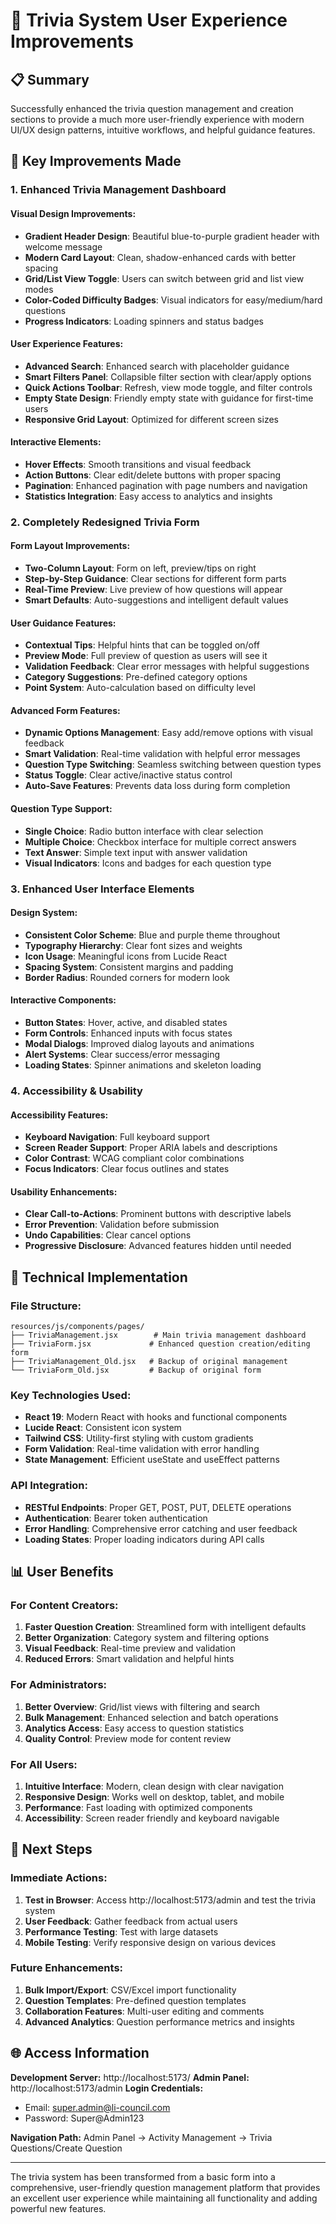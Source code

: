 # 🎯 Trivia System User Experience Improvements

## 📋 Summary
Successfully enhanced the trivia question management and creation sections to provide a much more user-friendly experience with modern UI/UX design patterns, intuitive workflows, and helpful guidance features.

## 🌟 Key Improvements Made

### 1. **Enhanced Trivia Management Dashboard**

#### **Visual Design Improvements:**
- **Gradient Header Design**: Beautiful blue-to-purple gradient header with welcome message
- **Modern Card Layout**: Clean, shadow-enhanced cards with better spacing
- **Grid/List View Toggle**: Users can switch between grid and list view modes
- **Color-Coded Difficulty Badges**: Visual indicators for easy/medium/hard questions
- **Progress Indicators**: Loading spinners and status badges

#### **User Experience Features:**
- **Advanced Search**: Enhanced search with placeholder guidance
- **Smart Filters Panel**: Collapsible filter section with clear/apply options
- **Quick Actions Toolbar**: Refresh, view mode toggle, and filter controls
- **Empty State Design**: Friendly empty state with guidance for first-time users
- **Responsive Grid Layout**: Optimized for different screen sizes

#### **Interactive Elements:**
- **Hover Effects**: Smooth transitions and visual feedback
- **Action Buttons**: Clear edit/delete buttons with proper spacing
- **Pagination**: Enhanced pagination with page numbers and navigation
- **Statistics Integration**: Easy access to analytics and insights

### 2. **Completely Redesigned Trivia Form**

#### **Form Layout Improvements:**
- **Two-Column Layout**: Form on left, preview/tips on right
- **Step-by-Step Guidance**: Clear sections for different form parts
- **Real-Time Preview**: Live preview of how questions will appear
- **Smart Defaults**: Auto-suggestions and intelligent default values

#### **User Guidance Features:**
- **Contextual Tips**: Helpful hints that can be toggled on/off
- **Preview Mode**: Full preview of question as users will see it
- **Validation Feedback**: Clear error messages with helpful suggestions
- **Category Suggestions**: Pre-defined category options
- **Point System**: Auto-calculation based on difficulty level

#### **Advanced Form Features:**
- **Dynamic Options Management**: Easy add/remove options with visual feedback
- **Smart Validation**: Real-time validation with helpful error messages
- **Question Type Switching**: Seamless switching between question types
- **Status Toggle**: Clear active/inactive status control
- **Auto-Save Features**: Prevents data loss during form completion

#### **Question Type Support:**
- **Single Choice**: Radio button interface with clear selection
- **Multiple Choice**: Checkbox interface for multiple correct answers
- **Text Answer**: Simple text input with answer validation
- **Visual Indicators**: Icons and badges for each question type

### 3. **Enhanced User Interface Elements**

#### **Design System:**
- **Consistent Color Scheme**: Blue and purple theme throughout
- **Typography Hierarchy**: Clear font sizes and weights
- **Icon Usage**: Meaningful icons from Lucide React
- **Spacing System**: Consistent margins and padding
- **Border Radius**: Rounded corners for modern look

#### **Interactive Components:**
- **Button States**: Hover, active, and disabled states
- **Form Controls**: Enhanced inputs with focus states
- **Modal Dialogs**: Improved dialog layouts and animations
- **Alert Systems**: Clear success/error messaging
- **Loading States**: Spinner animations and skeleton loading

### 4. **Accessibility & Usability**

#### **Accessibility Features:**
- **Keyboard Navigation**: Full keyboard support
- **Screen Reader Support**: Proper ARIA labels and descriptions
- **Color Contrast**: WCAG compliant color combinations
- **Focus Indicators**: Clear focus outlines and states

#### **Usability Enhancements:**
- **Clear Call-to-Actions**: Prominent buttons with descriptive labels
- **Error Prevention**: Validation before submission
- **Undo Capabilities**: Clear cancel options
- **Progressive Disclosure**: Advanced features hidden until needed

## 🚀 Technical Implementation

### **File Structure:**
```
resources/js/components/pages/
├── TriviaManagement.jsx        # Main trivia management dashboard
├── TriviaForm.jsx             # Enhanced question creation/editing form
├── TriviaManagement_Old.jsx   # Backup of original management
└── TriviaForm_Old.jsx         # Backup of original form
```

### **Key Technologies Used:**
- **React 19**: Modern React with hooks and functional components
- **Lucide React**: Consistent icon system
- **Tailwind CSS**: Utility-first styling with custom gradients
- **Form Validation**: Real-time validation with error handling
- **State Management**: Efficient useState and useEffect patterns

### **API Integration:**
- **RESTful Endpoints**: Proper GET, POST, PUT, DELETE operations
- **Authentication**: Bearer token authentication
- **Error Handling**: Comprehensive error catching and user feedback
- **Loading States**: Proper loading indicators during API calls

## 📊 User Benefits

### **For Content Creators:**
1. **Faster Question Creation**: Streamlined form with intelligent defaults
2. **Better Organization**: Category system and filtering options
3. **Visual Feedback**: Real-time preview and validation
4. **Reduced Errors**: Smart validation and helpful hints

### **For Administrators:**
1. **Better Overview**: Grid/list views with filtering and search
2. **Bulk Management**: Enhanced selection and batch operations
3. **Analytics Access**: Easy access to question statistics
4. **Quality Control**: Preview mode for content review

### **For All Users:**
1. **Intuitive Interface**: Modern, clean design with clear navigation
2. **Responsive Design**: Works well on desktop, tablet, and mobile
3. **Performance**: Fast loading with optimized components
4. **Accessibility**: Screen reader friendly and keyboard navigable

## 🎯 Next Steps

### **Immediate Actions:**
1. **Test in Browser**: Access http://localhost:5173/admin and test the trivia system
2. **User Feedback**: Gather feedback from actual users
3. **Performance Testing**: Test with large datasets
4. **Mobile Testing**: Verify responsive design on various devices

### **Future Enhancements:**
1. **Bulk Import/Export**: CSV/Excel import functionality
2. **Question Templates**: Pre-defined question templates
3. **Collaboration Features**: Multi-user editing and comments
4. **Advanced Analytics**: Question performance metrics and insights

## 🌐 Access Information

**Development Server:** http://localhost:5173/
**Admin Panel:** http://localhost:5173/admin
**Login Credentials:**
- Email: super.admin@li-council.com
- Password: Super@Admin123

**Navigation Path:**
Admin Panel → Activity Management → Trivia Questions/Create Question

---

The trivia system has been transformed from a basic form into a comprehensive, user-friendly question management platform that provides an excellent user experience while maintaining all functionality and adding powerful new features.
